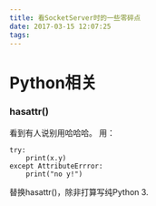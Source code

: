 ```yaml
---
title: 看SocketServer时的一些零碎点
date: 2017-03-15 12:07:25
tags:
---
```

# Python相关
### hasattr()
看到有人说别用哈哈哈。
用：

    try:
        print(x.y)
    except AttributeErrror:
        print("no y!")
替换hasattr()，除非打算写纯Python 3.